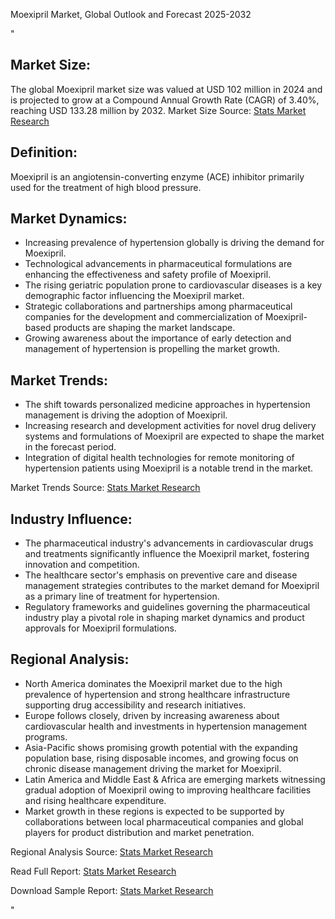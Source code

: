 Moexipril Market, Global Outlook and Forecast 2025-2032

"<html>
<h2>Market Size:</h2>
<p>The global Moexipril market size was valued at USD 102 million in 2024 and is projected to grow at a Compound Annual Growth Rate (CAGR) of 3.40%, reaching USD 133.28 million by 2032.
Market Size Source: <a href='https://www.statsmarketresearch.com/global-moexipril-forecast-2025-2032-707-8029057'>Stats Market Research</a></p>

<h2>Definition:</h2>
<p>Moexipril is an angiotensin-converting enzyme (ACE) inhibitor primarily used for the treatment of high blood pressure.</p>

<h2>Market Dynamics:</h2>
<ul>
<li>Increasing prevalence of hypertension globally is driving the demand for Moexipril.</li>
<li>Technological advancements in pharmaceutical formulations are enhancing the effectiveness and safety profile of Moexipril.</li>
<li>The rising geriatric population prone to cardiovascular diseases is a key demographic factor influencing the Moexipril market.</li>
<li>Strategic collaborations and partnerships among pharmaceutical companies for the development and commercialization of Moexipril-based products are shaping the market landscape.</li>
<li>Growing awareness about the importance of early detection and management of hypertension is propelling the market growth.</li>
</ul>

<h2>Market Trends:</h2>
<ul>
<li>The shift towards personalized medicine approaches in hypertension management is driving the adoption of Moexipril.</li>
<li>Increasing research and development activities for novel drug delivery systems and formulations of Moexipril are expected to shape the market in the forecast period.</li>
<li>Integration of digital health technologies for remote monitoring of hypertension patients using Moexipril is a notable trend in the market.</li>
</ul>
<p>Market Trends Source: <a href='https://www.statsmarketresearch.com/global-moexipril-forecast-2025-2032-707-8029057'>Stats Market Research</a></p>

<h2>Industry Influence:</h2>
<ul>
<li>The pharmaceutical industry's advancements in cardiovascular drugs and treatments significantly influence the Moexipril market, fostering innovation and competition.</li>
<li>The healthcare sector's emphasis on preventive care and disease management strategies contributes to the market demand for Moexipril as a primary line of treatment for hypertension.</li>
<li>Regulatory frameworks and guidelines governing the pharmaceutical industry play a pivotal role in shaping market dynamics and product approvals for Moexipril formulations.</li>
</ul>

<h2>Regional Analysis:</h2>
<ul>
<li>North America dominates the Moexipril market due to the high prevalence of hypertension and strong healthcare infrastructure supporting drug accessibility and research initiatives.</li>
<li>Europe follows closely, driven by increasing awareness about cardiovascular health and investments in hypertension management programs.</li>
<li>Asia-Pacific shows promising growth potential with the expanding population base, rising disposable incomes, and growing focus on chronic disease management driving the market for Moexipril.</li>
<li>Latin America and Middle East & Africa are emerging markets witnessing gradual adoption of Moexipril owing to improving healthcare facilities and rising healthcare expenditure.</li>
<li>Market growth in these regions is expected to be supported by collaborations between local pharmaceutical companies and global players for product distribution and market penetration.</li>
</ul>
<p>Regional Analysis Source: <a href='https://www.statsmarketresearch.com/global-moexipril-forecast-2025-2032-707-8029057'>Stats Market Research</a></p>

<p>Read Full Report: <a href='https://www.statsmarketresearch.com/global-moexipril-forecast-2025-2032-707-8029057'>Stats Market Research</a></p>
<p>Download Sample Report: <a href='https://www.statsmarketresearch.com/download-free-sample/8029057/global-moexipril-forecast-2025-2032-707'>Stats Market Research</a></p>
</html>"
